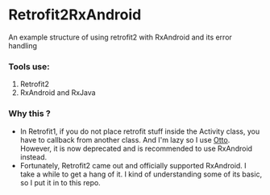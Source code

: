 # Retrofit2RxAndroid
An example structure of using retrofit2 with RxAndroid and its error handling

### Tools use:
1. Retrofit2
2. RxAndroid and RxJava
 

### Why this ?
* In Retrofit1, if you do not place retrofit stuff inside the Activity class, you have to callback from another class. And I'm lazy so I use [Otto](http://square.github.io/otto/). However, it is now deprecated and is recommended to use RxAndroid instead.
* Fortunately, Retrofit2 came out and officially supported RxAndroid. I take a while to get a hang of it. I kind of understanding some of its basic, so I put it in to this repo.




